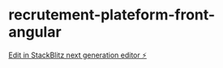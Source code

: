 # recrutement-plateform-front-angular

[Edit in StackBlitz next generation editor ⚡️](https://stackblitz.com/~/github.com/Babacargueye3101/recrutement-plateform-front-angular)